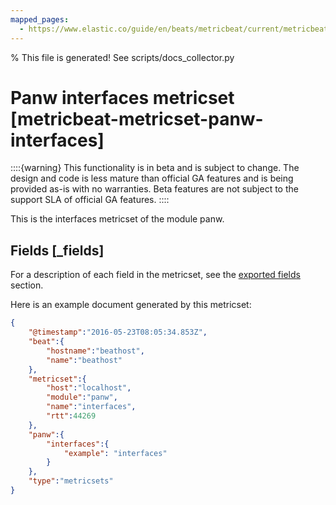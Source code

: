 ```yaml
---
mapped_pages:
  - https://www.elastic.co/guide/en/beats/metricbeat/current/metricbeat-metricset-panw-interfaces.html
---
```


% This file is generated! See scripts/docs_collector.py

# Panw interfaces metricset [metricbeat-metricset-panw-interfaces]

::::{warning}
This functionality is in beta and is subject to change. The design and code is less mature than official GA features and is being provided as-is with no warranties. Beta features are not subject to the support SLA of official GA features.
::::


This is the interfaces metricset of the module panw.

## Fields [_fields]

For a description of each field in the metricset, see the [exported fields](/reference/metricbeat/exported-fields-panw.md) section.

Here is an example document generated by this metricset:

```json
{
    "@timestamp":"2016-05-23T08:05:34.853Z",
    "beat":{
        "hostname":"beathost",
        "name":"beathost"
    },
    "metricset":{
        "host":"localhost",
        "module":"panw",
        "name":"interfaces",
        "rtt":44269
    },
    "panw":{
        "interfaces":{
            "example": "interfaces"
        }
    },
    "type":"metricsets"
}
```
